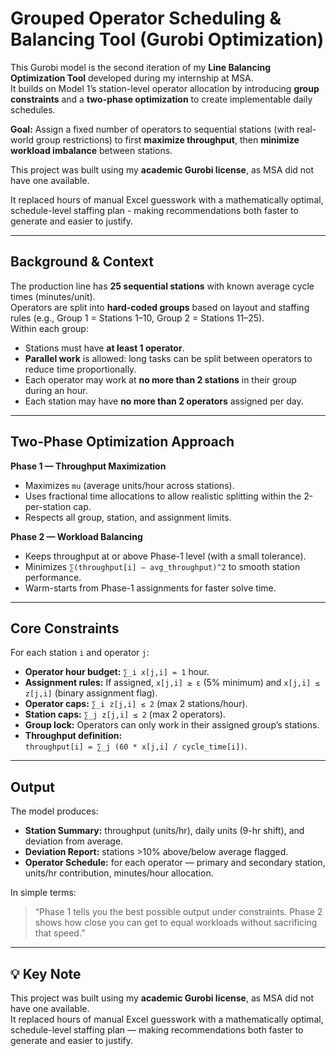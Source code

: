 # Grouped Operator Scheduling & Balancing Tool (Gurobi Optimization)

This Gurobi model is the second iteration of my **Line Balancing Optimization Tool** developed during my internship at MSA.  
It builds on Model 1’s station-level operator allocation by introducing **group constraints** and a **two-phase optimization** to create implementable daily schedules.

**Goal:** Assign a fixed number of operators to sequential stations (with real-world group restrictions) to first **maximize throughput**, then **minimize workload imbalance** between stations.

This project was built using my **academic Gurobi license**, as MSA did not have one available.  

It replaced hours of manual Excel guesswork with a mathematically optimal, schedule-level staffing plan - making recommendations both faster to generate and easier to justify.

---

## Background & Context

The production line has **25 sequential stations** with known average cycle times (minutes/unit).  
Operators are split into **hard-coded groups** based on layout and staffing rules (e.g., Group 1 = Stations 1–10, Group 2 = Stations 11–25).  
Within each group:
- Stations must have **at least 1 operator**.
- **Parallel work** is allowed: long tasks can be split between operators to reduce time proportionally.
- Each operator may work at **no more than 2 stations** in their group during an hour.
- Each station may have **no more than 2 operators** assigned per day.

---

## Two-Phase Optimization Approach

**Phase 1 — Throughput Maximization**
- Maximizes `mu` (average units/hour across stations).
- Uses fractional time allocations to allow realistic splitting within the 2-per-station cap.
- Respects all group, station, and assignment limits.

**Phase 2 — Workload Balancing**
- Keeps throughput at or above Phase-1 level (with a small tolerance).
- Minimizes `∑(throughput[i] – avg_throughput)^2` to smooth station performance.
- Warm-starts from Phase-1 assignments for faster solve time.

---

## Core Constraints

For each station `i` and operator `j`:
- **Operator hour budget:** `∑_i x[j,i] = 1` hour.
- **Assignment rules:** If assigned, `x[j,i] ≥ ε` (5% minimum) and `x[j,i] ≤ z[j,i]` (binary assignment flag).
- **Operator caps:** `∑_i z[j,i] ≤ 2` (max 2 stations/hour).
- **Station caps:** `∑_j z[j,i] ≤ 2` (max 2 operators).
- **Group lock:** Operators can only work in their assigned group’s stations.
- **Throughput definition:**  
  `throughput[i] = ∑_j (60 * x[j,i] / cycle_time[i])`.

---

## Output

The model produces:
- **Station Summary:** throughput (units/hr), daily units (9-hr shift), and deviation from average.
- **Deviation Report:** stations >10% above/below average flagged.
- **Operator Schedule:** for each operator — primary and secondary station, units/hr contribution, minutes/hour allocation.

In simple terms:  
> “Phase 1 tells you the best possible output under constraints. Phase 2 shows how close you can get to equal workloads without sacrificing that speed.”

---

## 💡 Key Note

This project was built using my **academic Gurobi license**, as MSA did not have one available.  
It replaced hours of manual Excel guesswork with a mathematically optimal, schedule-level staffing plan — making recommendations both faster to generate and easier to justify.




